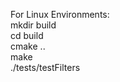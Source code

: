 For Linux Environments: </br>
  mkdir build </br>
  cd build </br>
  cmake .. </br>
  make </br>
  ./tests/testFilters </br>

